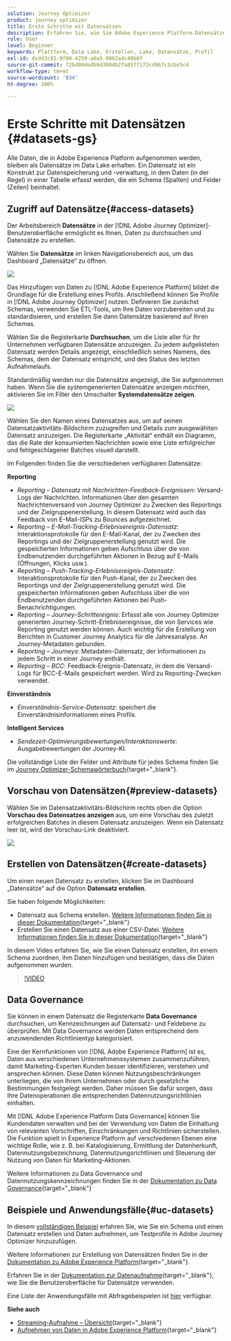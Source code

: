 ```yaml
---
solution: Journey Optimizer
product: journey optimizer
title: Erste Schritte mit Datensätzen
description: Erfahren Sie, wie Sie Adobe Experience Platform-Datensätze in Adobe Journey Optimizer verwenden.
role: User
level: Beginner
keywords: Plattform, Data Lake, Erstellen, Lake, Datensätze, Profil
exl-id: dcdd3c81-0f00-4259-a8a5-9062a4c40b6f
source-git-commit: 72bd00dedb943604b2fa85f7173cd967c3cbe5c4
workflow-type: tm+mt
source-wordcount: '834'
ht-degree: 100%

---
```


# Erste Schritte mit Datensätzen {#datasets-gs}

Alle Daten, die in Adobe Experience Platform aufgenommen werden, bleiben als Datensätze im Data Lake erhalten. Ein Datensatz ist ein Konstrukt zur Datenspeicherung und -verwaltung, in dem Daten (in der Regel) in einer Tabelle erfasst werden, die ein Schema (Spalten) und Felder (Zeilen) beinhaltet.

## Zugriff auf Datensätze{#access-datasets}

Der Arbeitsbereich **Datensätze** in der [!DNL Adobe Journey Optimizer]-Benutzeroberfläche ermöglicht es Ihnen, Daten zu durchsuchen und Datensätze zu erstellen.

Wählen Sie **Datensätze** im linken Navigationsbereich aus, um das Dashboard „Datensätze“ zu öffnen.

![](assets/datasets-home.png)

Das Hinzufügen von Daten zu [!DNL Adobe Experience Platform] bildet die Grundlage für die Erstellung eines Profils. Anschließend können Sie Profile in [!DNL Adobe Journey Optimizer] nutzen. Definieren Sie zunächst Schemas, verwenden Sie ETL-Tools, um Ihre Daten vorzubereiten und zu standardisieren, und erstellen Sie dann Datensätze basierend auf Ihren Schemas.

Wählen Sie die Registerkarte **Durchsuchen**, um die Liste aller für Ihr Unternehmen verfügbaren Datensätze anzuzeigen. Zu jedem aufgelisteten Datensatz werden Details angezeigt, einschließlich seines Namens, des Schemas, dem der Datensatz entspricht, und des Status des letzten Aufnahmelaufs.

Standardmäßig werden nur die Datensätze angezeigt, die Sie aufgenommen haben. Wenn Sie die systemgenerierten Datensätze anzeigen möchten, aktivieren Sie im Filter den Umschalter **Systemdatensätze zeigen**.

![](assets/ajo-system-datasets.png)

Wählen Sie den Namen eines Datensatzes aus, um auf seinen Datensatzaktivitäts-Bildschirm zuzugreifen und Details zum ausgewählten Datensatz anzuzeigen. Die Registerkarte „Aktivität“ enthält ein Diagramm, das die Rate der konsumierten Nachrichten sowie eine Liste erfolgreicher und fehlgeschlagener Batches visuell darstellt.

Im Folgenden finden Sie die verschiedenen verfügbaren Datensätze:

**Reporting**

* _Reporting – Datensatz mit Nachrichten-Feedback-Ereignissen_: Versand-Logs der Nachrichten. Informationen über den gesamten Nachrichtenversand von Journey Optimizer zu Zwecken des Reportings und der Zielgruppenerstellung. In diesem Datensatz wird auch das Feedback von E-Mail-ISPs zu Bounces aufgezeichnet.
* _Reporting – E-Mail-Tracking-Erlebnisereignis-Datensatz_: Interaktionsprotokolle für den E-Mail-Kanal, der zu Zwecken des Reportings und der Zielgruppenerstellung genutzt wird. Die gespeicherten Informationen geben Aufschluss über die von Endbenutzenden durchgeführten Aktionen in Bezug auf E-Mails (Öffnungen, Klicks usw.).
* _Reporting – Push-Tracking-Erlebnisereignis-Datensatz_: Interaktionsprotokolle für den Push-Kanal, der zu Zwecken des Reportings und der Zielgruppenerstellung genutzt wird. Die gespeicherten Informationen geben Aufschluss über die von Endbenutzenden durchgeführten Aktionen bei Push-Benachrichtigungen.
* _Reporting – Journey-Schrittereignis_: Erfasst alle von Journey Optimizer generierten Journey-Schritt-Erlebnisereignisse, die von Services wie Reporting genutzt werden können. Auch wichtig für die Erstellung von Berichten in Customer Journey Analytics für die Jahresanalyse. An Journey-Metadaten gebunden.
* _Reporting – Journeys_: Metadaten-Datensatz, der Informationen zu jedem Schritt in einer Journey enthält.
* _Reporting – BCC_: Feedback-Ereignis-Datensatz, in dem die Versand-Logs für BCC-E-Mails gespeichert werden. Wird zu Reporting-Zwecken verwendet.

**Einverständnis**

* _Einverständnis-Service-Datensatz_: speichert die Einverständnisinformationen eines Profils.

**Intelligent Services**

* _Sendezeit-Optimierungsbewertungen/Interaktionswerte_: Ausgabebewertungen der Journey-KI.

Die vollständige Liste der Felder und Attribute für jedes Schema finden Sie im [Journey Optimizer-Schemawörterbuch](https://experienceleague.adobe.com/tools/ajo-schemas/schema-dictionary.html?lang=de){target="_blank"}.

## Vorschau von Datensätzen{#preview-datasets}

Wählen Sie im Datensatzaktivitäts-Bildschirm rechts oben die Option **Vorschau des Datensatzes anzeigen** aus, um eine Vorschau des zuletzt erfolgreichen Batches in diesem Datensatz anzuzeigen. Wenn ein Datensatz leer ist, wird der Vorschau-Link deaktiviert.

![](assets/dataset-preview.png)

## Erstellen von Datensätzen{#create-datasets}

Um einen neuen Datensatz zu erstellen, klicken Sie im Dashboard „Datensätze“ auf die Option **Datensatz erstellen**.

Sie haben folgende Möglichkeiten:

* Datensatz aus Schema erstellen. [Weitere Informationen finden Sie in dieser Dokumentation](https://experienceleague.adobe.com/docs/experience-platform/catalog/datasets/user-guide.html?lang=de#schema){target="_blank"}
* Erstellen Sie einen Datensatz aus einer CSV-Datei. [Weitere Informationen finden Sie in dieser Dokumentation](https://experienceleague.adobe.com/docs/experience-platform/ingestion/tutorials/map-a-csv-file.html?lang=de){target="_blank"}

In diesem Video erfahren Sie, wie Sie einen Datensatz erstellen, ihn einem Schema zuordnen, ihm Daten hinzufügen und bestätigen, dass die Daten aufgenommen wurden.

>[!VIDEO](https://video.tv.adobe.com/v/334293?quality=12)

## Data Governance

Sie können in einem Datensatz die Registerkarte **Data Governance** durchsuchen, um Kennzeichnungen auf Datensatz- und Feldebene zu überprüfen. Mit Data Governance werden Daten entsprechend dem anzuwendenden Richtlinientyp kategorisiert.

Eine der Kernfunktionen von [!DNL Adobe Experience Platform] ist es, Daten aus verschiedenen Unternehmenssystemen zusammenzuführen, damit Marketing-Experten Kunden besser identifizieren, verstehen und ansprechen können. Diese Daten können Nutzungsbeschränkungen unterliegen, die von Ihrem Unternehmen oder durch gesetzliche Bestimmungen festgelegt werden. Daher müssen Sie dafür sorgen, dass Ihre Datenoperationen die entsprechenden Datennutzungsrichtlinien einhalten.

Mit [!DNL Adobe Experience Platform Data Governance] können Sie Kundendaten verwalten und bei der Verwendung von Daten die Einhaltung von relevanten Vorschriften, Einschränkungen und Richtlinien sicherstellen. Die Funktion spielt in Experience Platform auf verschiedenen Ebenen eine wichtige Rolle, wie z. B. bei Katalogisierung, Ermittlung der Datenherkunft, Datennutzungsbezeichnung, Datennutzungsrichtlinien und Steuerung der Nutzung von Daten für Marketing-Aktionen.

Weitere Informationen zu Data Governance und Datennutzungskennzeichnungen finden Sie in der [Dokumentation zu Data Governance](https://experienceleague.adobe.com/docs/experience-platform/data-governance/labels/user-guide.html?lang=de){target="_blank"}

## Beispiele und Anwendungsfälle{#uc-datasets}

In diesem [vollständigen Beispiel](../audience/creating-test-profiles.md) erfahren Sie, wie Sie ein Schema und einen Datensatz erstellen und Daten aufnehmen, um Testprofile in Adobe Journey Optimizer hinzuzufügen.

Weitere Informationen zur Erstellung von Datensätzen finden Sie in der [Dokumentation zu Adobe Experience Platform](https://experienceleague.adobe.com/docs/experience-platform/catalog/datasets/overview.html?lang=de){target="_blank"}.

Erfahren Sie in der [Dokumentation zur Datenaufnahme](https://experienceleague.adobe.com/docs/experience-platform/ingestion/home.html?lang=de){target="_blank"}, wie Sie die Benutzeroberfläche für Datensätze verwenden.

Eine Liste der Anwendungsfälle mit Abfragebeispielen ist [hier](../data/datasets-query-examples.md) verfügbar.

**Siehe auch**

* [Streaming-Aufnahme – Übersicht](https://experienceleague.adobe.com/docs/experience-platform/ingestion/streaming/overview.html?lang=de){target="_blank"}
* [Aufnehmen von Daten in Adobe Experience Platform](https://experienceleague.adobe.com/docs/experience-platform/ingestion/tutorials/ingest-batch-data.html?lang=de){target="_blank"}
